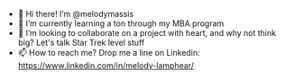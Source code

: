 - 👋 Hi there! I’m @melodymassis
- 🌱 I’m currently learning a ton through my MBA program
- 💞️ I’m looking to collaborate on a project with heart, and why not think big? Let's talk Star Trek level stuff 
- 📫 How to reach me? Drop me a line on Linkedin: https://www.linkedin.com/in/melody-lamphear/ 

<!---
melodymassis/melodymassis is a ✨ special ✨ repository because its `README.md` (this file) appears on your GitHub profile.
You can click the Preview link to take a look at your changes.
--->
